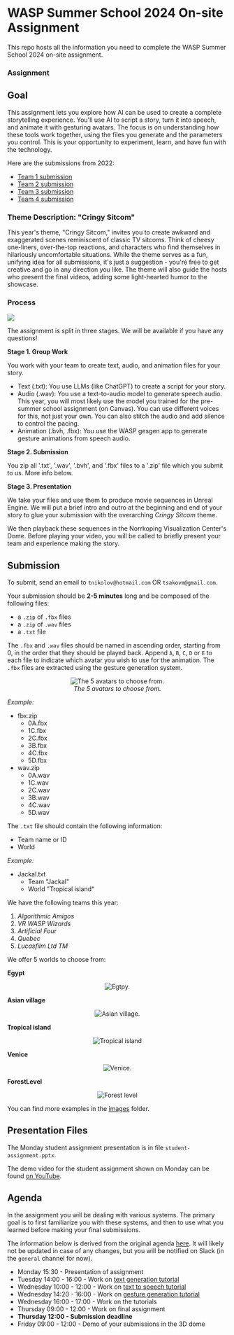 # WASP Summer School 2024 On-site Assignment

This repo hosts all the information you need to complete the WASP Summer School 2024 on-site assignment.

### Assignment
## Goal

This assignment lets you explore how AI can be used to create a complete storytelling experience. You'll use AI to script a story, turn it into speech, and animate it with gesturing avatars. The focus is on understanding how these tools work together, using the files you generate and the parameters you control. This is your opportunity to experiment, learn, and have fun with the technology.

Here are the submissions from 2022:
- [Team 1 submission](https://www.youtube.com/watch?v=IyaEcUJp6G8)
- [Team 2 submission](https://www.youtube.com/watch?v=OJMNvtoPsfk)
- [Team 3 submission](https://www.youtube.com/watch?v=3mwK3OCXH9k)
- [Team 4 submission](https://www.youtube.com/watch?v=h8z85fxWz10)

### Theme Description: "Cringy Sitcom"

This year's theme, "Cringy Sitcom," invites you to create awkward and exaggerated scenes reminiscent of classic TV sitcoms. Think of cheesy one-liners, over-the-top reactions, and characters who find themselves in hilariously uncomfortable situations. While the theme serves as a fun, unifying idea for all submissions, it's just a suggestion - you're free to get creative and go in any direction you like. The theme will also guide the hosts who present the final videos, adding some light-hearted humor to the showcase.

### Process

![](./Images/IMG_0118.png)

The assignment is split in three stages. We will be available if you have any questions!

**Stage 1. Group Work**

You work with your team to create text, audio, and animation files for your story.

- Text (.txt): You use LLMs (like ChatGPT) to create a script for your story.
- Audio (.wav): You use a text-to-audio model to generate speech audio. This year, you will most likely use the model you trained for the pre-summer school assignment (on Canvas). You can use different voices for this, not just your own. You can also stitch the audio and add silence to control the pacing.
- Animation (.bvh, .fbx): You use the WASP gesgen app to generate gesture animations from speech audio.

**Stage 2. Submission**

You zip all '.txt', '.wav', '.bvh', and '.fbx' files to a '.zip' file which you submit to us. More info below.

**Stage 3. Presentation**

We take your files and use them to produce movie sequences in Unreal Engine. We will put a brief intro and outro at the beginning and end of your story to glue your submission with the overarching *Cringy Sitcom* theme.

We then playback these sequences in the Norrkoping Visualization Center's Dome. Before playing your video, you will be called to briefly present your team and experience making the story.

## Submission
To submit, send an email to `tnikolov@hotmail.com` OR `tsakovm@gmail.com`.

Your submission should be **2-5 minutes** long and be composed of the following files:
- a `.zip` of `.fbx` files
- a `.zip` of `.wav` files
- a `.txt` file

The `.fbx` and `.wav` files should be named in ascending order, starting from 0, in the order that they should be played back. Append `A`, `B`, `C`, `D` or `E` to each file to indicate which avatar you wish to use for the animation. The `.fbx` files are extracted using the gesture generation system.

<p align="center">
  <img src="https://github.com/Svito-zar/wasp-2023-summer-school/blob/main/avatars.png" alt="The 5 avatars to choose from.">
  <br>
  <i>The 5 avatars to choose from.</i>
</p>

*Example:*
- fbx.zip
    - 0A.fbx
    - 1C.fbx
    - 2C.fbx
    - 3B.fbx
    - 4C.fbx
    - 5D.fbx
- wav.zip
    - 0A.wav
    - 1C.wav
    - 2C.wav
    - 3B.wav
    - 4C.wav
    - 5D.wav

The `.txt` file should contain the following information:
- Team name or ID
- World

*Example:*
- Jackal.txt
    - Team "Jackal"
    - World "Tropical island"

We have the following teams this year:
1. *Algorithmic Amigos*
2. *VR WASP Wizards*
3. *Artificial Four*
4. *Quebec*
5. *Lucasfilm Ltd TM*

We offer 5 worlds to choose from:

**Egypt**
<p align="center">
  <img src="https://github.com/Svito-zar/wasp-2023-summer-school/blob/main/Images/Egypt2.png" alt="Egtpy.">
</p>

**Asian village**
<p align="center">
  <img src="https://github.com/Svito-zar/wasp-2023-summer-school/blob/main/Images/AsianVillage2.png" alt="Asian village.">
</p>

**Tropical island**
<p align="center">
  <img src="https://github.com/Svito-zar/wasp-2023-summer-school/blob/main/Images/Tropical2.png" alt="Tropical island">
</p>

**Venice**
<p align="center">
  <img src="https://github.com/Svito-zar/wasp-2023-summer-school/blob/main/Images/Venice2.png" alt="Venice.">
</p>

**ForestLevel**
<p align="center">
  <img src="https://github.com/Svito-zar/wasp-2023-summer-school/blob/main/Images/ForestLevel2.png" alt="Forest level">
</p>

You can find more examples in the [images](https://github.com/Svito-zar/wasp-2023-summer-school/blob/main/Images/) folder.

## Presentation Files

The Monday student assignment presentation is in file `student-assignment.pptx`.

The demo video for the student assignment shown on Monday can be found [on YouTube](https://www.youtube.com/watch?v=by40aaCbLpY).

## Agenda
In the assignment you will be dealing with various systems. The primary goal is to first familiarize you with these systems, and then to use what you learned before making your final submissions.

The information below is derived from the original agenda [here](https://internal.wasp-sweden.org/event/wasp-summer-school-synthesis-of-human-communication-2023/). It will likely not be updated in case of any changes, but you will be notified on Slack (in the `general` channel for now).

- Monday 15:30 - Presentation of assignment
- Tuesday 14:00 - 16:00 - Work on [text generation tutorial](https://github.com/Svito-zar/wasp-2023-summer-school/tree/main/subsystem1_text-generation)
- Wednesday 10:00 - 12:00 - Work on [text to speech tutorial](https://github.com/Svito-zar/wasp-2023-summer-school/tree/main/subsystem2_text-to-speech)
- Wednesday 14:20 - 16:00 - Work on [gesture generation tutorial](https://github.com/Svito-zar/wasp-2023-summer-school/tree/main/subsystem3_gesture-generation)
- Wednesday 16:00 - 17:00 - Work on the tutorials
- Thursday 09:00 - 12:00 - Work on final assignment
- **Thursday 12:00 - Submission deadline**
- Friday 09:00 - 12:00 - Demo of your submissions in the 3D dome

